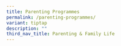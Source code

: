 ```yaml
---
title: Parenting Programmes
permalink: /parenting-programmes/
variant: tiptap
description: ""
third_nav_title: Parenting & Family Life
---
```

